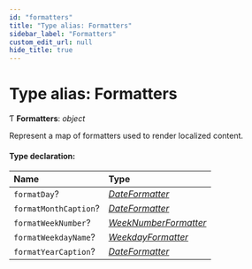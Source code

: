 ```yaml
---
id: "formatters"
title: "Type alias: Formatters"
sidebar_label: "Formatters"
custom_edit_url: null
hide_title: true
---
```


# Type alias: Formatters

Ƭ **Formatters**: *object*

Represent a map of formatters used to render localized content.

#### Type declaration:

Name | Type |
:------ | :------ |
`formatDay`? | [*DateFormatter*](dateformatter.md) |
`formatMonthCaption`? | [*DateFormatter*](dateformatter.md) |
`formatWeekNumber`? | [*WeekNumberFormatter*](weeknumberformatter.md) |
`formatWeekdayName`? | [*WeekdayFormatter*](weekdayformatter.md) |
`formatYearCaption`? | [*DateFormatter*](dateformatter.md) |
